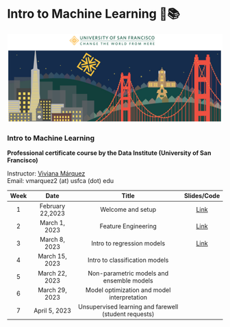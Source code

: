 # Intro to Machine Learning 🤖📚

![usf](./img/all/bridge_usf.png)

### Intro to Machine Learning
**Professional certificate course by the Data Institute (University of San Francisco)**

Instructor: [Viviana Márquez](https://www.linkedin.com/in/vivianamarquez/)<br>
Email: vmarquez2 (at) usfca (dot) edu

| **Week** |     **Date**     |                       **Title**                       | **Slides/Code** |
|:---------:|:----------------:|:-----------------------------------------------------:|:--------:|
|     1     | February 22,2023 | Welcome and setup                                     |    [Link](https://github.com/vivianamarquez/Intro-to-Machine-Learning/blob/main/1_welcome_setup/Welcome.ipynb)      |
|     2     |   March 1, 2023  | Feature Engineering                    |    [Link](https://github.com/vivianamarquez/Intro-to-Machine-Learning/blob/main/2_FE/FE.ipynb)      |
|     3     |   March 8, 2023  | Intro to regression models                            |    [Link](https://github.com/vivianamarquez/Intro-to-Machine-Learning/blob/main/3_linear_regression/linear_regression.ipynb)      |
|     4     |  March 15, 2023  | Intro to classification models                        |          |
|     5     |  March 22, 2023  | Non-parametric models and ensemble models             |          |
|     6     |  March 29, 2023  | Model optimization and model interpretation           |          |
|     7     |   April 5, 2023  | Unsupervised learning and farewell (student requests) |          |  